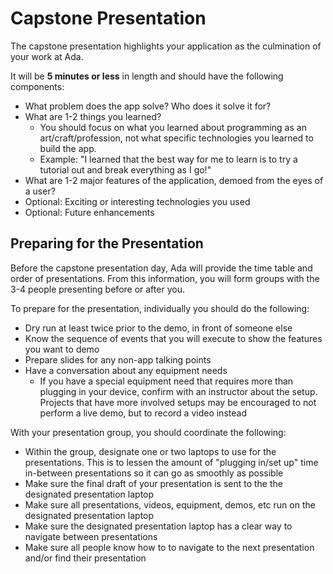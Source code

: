 # Capstone Presentation

The capstone presentation highlights your application as the culmination of your work at Ada.

It will be __5 minutes or less__ in length and should have the following components:

- What problem does the app solve? Who does it solve it for?
- What are 1-2 things you learned?
  - You should focus on what you learned about programming as an art/craft/profession, not what specific technologies you learned to build the app.
  - Example: "I learned that the best way for me to learn is to try a tutorial out and break everything as I go!"
- What are 1-2 major features of the application, demoed from the eyes of a user?
- Optional: Exciting or interesting technologies you used
- Optional: Future enhancements

## Preparing for the Presentation

Before the capstone presentation day, Ada will provide the time table and order of presentations. From this information, you will form groups with the 3-4 people presenting before or after you.

To prepare for the presentation, individually you should do the following:

- Dry run at least twice prior to the demo, in front of someone else
- Know the sequence of events that you will execute to show the features you want to demo
- Prepare slides for any non-app talking points
- Have a conversation about any equipment needs
  - If you have a special equipment need that requires more than plugging in your device, confirm with an instructor about the setup. Projects that have more involved setups may be encouraged to not perform a live demo, but to record a video instead

With your presentation group, you should coordinate the following:

- Within the group, designate one or two laptops to use for the presentations. This is to lessen the amount of "plugging in/set up" time in-between presentations so it can go as smoothly as possible
- Make sure the final draft of your presentation is sent to the the designated presentation laptop
- Make sure all presentations, videos, equipment, demos, etc run on the designated presentation laptop
- Make sure the designated presentation laptop has a clear way to navigate between presentations
- Make sure all people know how to to navigate to the next presentation and/or find their presentation
